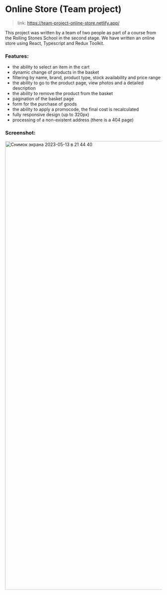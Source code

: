 # Online Store (Team project)

> link: https://team-project-online-store.netlify.app/

This project was written by a team of two people as part of a course from the Rolling Stones School in the second stage. We have written an online store using React, Typescript and Redux Toolkit.

### Features:
- the ability to select an item in the cart
- dynamic change of products in the basket
- filtering by name, brand, product type, stock availability and price range
- the ability to go to the product page, view photos and a detailed description
- the ability to remove the product from the basket
- pagination of the basket page
- form for the purchase of goods
- the ability to apply a promocode, the final cost is recalculated
- fully responsive design (up to 320px)
- processing of a non-existent address (there is a 404 page)

### Screenshot:
<img width="1440" alt="Снимок экрана 2023-05-13 в 21 44 40" src="https://github.com/sch-aa-vk/online-store/assets/89934145/1d7475c6-689f-4cc2-9e35-975fff44b5ce">
